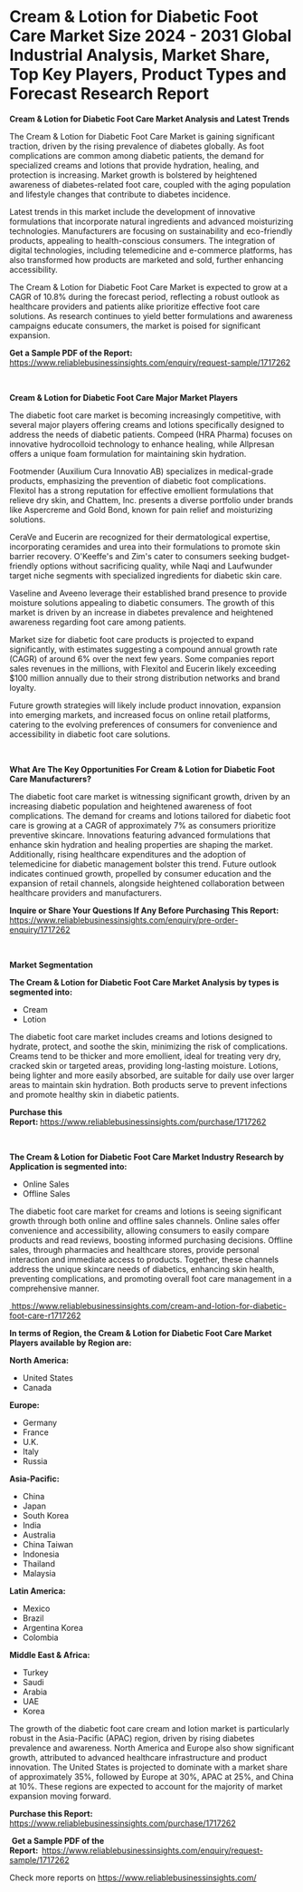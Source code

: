 <p><h1>Cream & Lotion for Diabetic Foot Care Market Size 2024 - 2031 Global Industrial Analysis, Market Share, Top Key Players, Product Types and Forecast Research Report</h1></p><p><strong>Cream & Lotion for Diabetic Foot Care Market Analysis and Latest Trends</strong></p>
<p><p>The Cream & Lotion for Diabetic Foot Care Market is gaining significant traction, driven by the rising prevalence of diabetes globally. As foot complications are common among diabetic patients, the demand for specialized creams and lotions that provide hydration, healing, and protection is increasing. Market growth is bolstered by heightened awareness of diabetes-related foot care, coupled with the aging population and lifestyle changes that contribute to diabetes incidence.</p><p>Latest trends in this market include the development of innovative formulations that incorporate natural ingredients and advanced moisturizing technologies. Manufacturers are focusing on sustainability and eco-friendly products, appealing to health-conscious consumers. The integration of digital technologies, including telemedicine and e-commerce platforms, has also transformed how products are marketed and sold, further enhancing accessibility.</p><p>The Cream & Lotion for Diabetic Foot Care Market is expected to grow at a CAGR of 10.8% during the forecast period, reflecting a robust outlook as healthcare providers and patients alike prioritize effective foot care solutions. As research continues to yield better formulations and awareness campaigns educate consumers, the market is poised for significant expansion.</p></p>
<p><strong>Get a Sample PDF of the Report:&nbsp;</strong> <a href="https://www.reliablebusinessinsights.com/enquiry/request-sample/1717262?utm_campaign=1847&utm_medium=2&utm_source=Github&utm_content=ia&utm_term=28122024&utm_id=cream-lotion-for-diabetic-foot-care">https://www.reliablebusinessinsights.com/enquiry/request-sample/1717262</a></p>
<p>&nbsp;</p>
<p><strong>Cream & Lotion for Diabetic Foot Care Major Market Players</strong></p>
<p><p>The diabetic foot care market is becoming increasingly competitive, with several major players offering creams and lotions specifically designed to address the needs of diabetic patients. Compeed (HRA Pharma) focuses on innovative hydrocolloid technology to enhance healing, while Allpresan offers a unique foam formulation for maintaining skin hydration.</p><p>Footmender (Auxilium Cura Innovatio AB) specializes in medical-grade products, emphasizing the prevention of diabetic foot complications. Flexitol has a strong reputation for effective emollient formulations that relieve dry skin, and Chattem, Inc. presents a diverse portfolio under brands like Aspercreme and Gold Bond, known for pain relief and moisturizing solutions.</p><p>CeraVe and Eucerin are recognized for their dermatological expertise, incorporating ceramides and urea into their formulations to promote skin barrier recovery. O'Keeffe's and Zim's cater to consumers seeking budget-friendly options without sacrificing quality, while Naqi and Laufwunder target niche segments with specialized ingredients for diabetic skin care.</p><p>Vaseline and Aveeno leverage their established brand presence to provide moisture solutions appealing to diabetic consumers. The growth of this market is driven by an increase in diabetes prevalence and heightened awareness regarding foot care among patients.</p><p>Market size for diabetic foot care products is projected to expand significantly, with estimates suggesting a compound annual growth rate (CAGR) of around 6% over the next few years. Some companies report sales revenues in the millions, with Flexitol and Eucerin likely exceeding $100 million annually due to their strong distribution networks and brand loyalty.</p><p>Future growth strategies will likely include product innovation, expansion into emerging markets, and increased focus on online retail platforms, catering to the evolving preferences of consumers for convenience and accessibility in diabetic foot care solutions.</p></p>
<p>&nbsp;</p>
<p><strong>What Are The Key Opportunities For Cream & Lotion for Diabetic Foot Care Manufacturers?</strong></p>
<p><p>The diabetic foot care market is witnessing significant growth, driven by an increasing diabetic population and heightened awareness of foot complications. The demand for creams and lotions tailored for diabetic foot care is growing at a CAGR of approximately 7% as consumers prioritize preventive skincare. Innovations featuring advanced formulations that enhance skin hydration and healing properties are shaping the market. Additionally, rising healthcare expenditures and the adoption of telemedicine for diabetic management bolster this trend. Future outlook indicates continued growth, propelled by consumer education and the expansion of retail channels, alongside heightened collaboration between healthcare providers and manufacturers.</p></p>
<p><strong>Inquire or Share Your Questions If Any Before Purchasing This Report:</strong> <a href="https://www.reliablebusinessinsights.com/enquiry/pre-order-enquiry/1717262?utm_campaign=1847&utm_medium=2&utm_source=Github&utm_content=ia&utm_term=28122024&utm_id=cream-lotion-for-diabetic-foot-care">https://www.reliablebusinessinsights.com/enquiry/pre-order-enquiry/1717262</a></p>
<p>&nbsp;</p>
<p><strong>Market Segmentation</strong></p>
<p><strong>The Cream & Lotion for Diabetic Foot Care Market Analysis by types is segmented into:</strong></p>
<p><ul><li>Cream</li><li>Lotion</li></ul></p>
<p><p>The diabetic foot care market includes creams and lotions designed to hydrate, protect, and soothe the skin, minimizing the risk of complications. Creams tend to be thicker and more emollient, ideal for treating very dry, cracked skin or targeted areas, providing long-lasting moisture. Lotions, being lighter and more easily absorbed, are suitable for daily use over larger areas to maintain skin hydration. Both products serve to prevent infections and promote healthy skin in diabetic patients.</p></p>
<p><strong>Purchase this Report:&nbsp;</strong><a href="https://www.reliablebusinessinsights.com/purchase/1717262?utm_campaign=1847&utm_medium=2&utm_source=Github&utm_content=ia&utm_term=28122024&utm_id=cream-lotion-for-diabetic-foot-care">https://www.reliablebusinessinsights.com/purchase/1717262</a></p>
<p>&nbsp;</p>
<p><strong>The Cream & Lotion for Diabetic Foot Care Market Industry Research by Application is segmented into:</strong></p>
<p><ul><li>Online Sales</li><li>Offline Sales</li></ul></p>
<p><p>The diabetic foot care market for creams and lotions is seeing significant growth through both online and offline sales channels. Online sales offer convenience and accessibility, allowing consumers to easily compare products and read reviews, boosting informed purchasing decisions. Offline sales, through pharmacies and healthcare stores, provide personal interaction and immediate access to products. Together, these channels address the unique skincare needs of diabetics, enhancing skin health, preventing complications, and promoting overall foot care management in a comprehensive manner.</p></p>
<p><a href="https://www.reliablebusinessinsights.com/cream-and-lotion-for-diabetic-foot-care-r1717262?utm_campaign=1847&utm_medium=2&utm_source=Github&utm_content=ia&utm_term=28122024&utm_id=cream-lotion-for-diabetic-foot-care">&nbsp;https://www.reliablebusinessinsights.com/cream-and-lotion-for-diabetic-foot-care-r1717262</a></p>
<p><strong>In terms of Region, the Cream & Lotion for Diabetic Foot Care Market Players available by Region are:</strong></p>
<p>
    <p> <strong> North America: </strong>
        <ul>
            <li>United States</li>
            <li>Canada</li>
        </ul>
        </p> 
    <p> <strong> Europe: </strong>
        <ul>
            <li>Germany</li>
            <li>France</li>
            <li>U.K.</li>
            <li>Italy</li>
            <li>Russia</li>
        </ul>
        </p> 
    <p> <strong> Asia-Pacific: </strong>
        <ul>
            <li>China</li>
            <li>Japan</li>
            <li>South Korea</li>
            <li>India</li>
            <li>Australia</li>
            <li>China Taiwan</li>
            <li>Indonesia</li>
            <li>Thailand</li>
            <li>Malaysia</li>
        </ul>
        </p> 
    <p> <strong> Latin America: </strong>
        <ul>
            <li>Mexico</li>
            <li>Brazil</li>
            <li>Argentina Korea</li>
            <li>Colombia</li>
        </ul>
        </p> 
    <p> <strong> Middle East & Africa: </strong>
        <ul>
            <li>Turkey</li>
            <li>Saudi</li>
            <li>Arabia</li>
            <li>UAE</li>
            <li>Korea</li>
        </ul>
    </p>
    </p>
<p><p>The growth of the diabetic foot care cream and lotion market is particularly robust in the Asia-Pacific (APAC) region, driven by rising diabetes prevalence and awareness. North America and Europe also show significant growth, attributed to advanced healthcare infrastructure and product innovation. The United States is projected to dominate with a market share of approximately 35%, followed by Europe at 30%, APAC at 25%, and China at 10%. These regions are expected to account for the majority of market expansion moving forward.</p></p>
<p><strong>Purchase this Report: </strong><a href="https://www.reliablebusinessinsights.com/purchase/1717262?utm_campaign=1847&utm_medium=2&utm_source=Github&utm_content=ia&utm_term=28122024&utm_id=cream-lotion-for-diabetic-foot-care">https://www.reliablebusinessinsights.com/purchase/1717262</a></p>
<p>&nbsp;<strong>Get a Sample PDF of the Report:&nbsp;&nbsp;</strong><a href="https://www.reliablebusinessinsights.com/enquiry/request-sample/1717262?utm_campaign=1847&utm_medium=2&utm_source=Github&utm_content=ia&utm_term=28122024&utm_id=cream-lotion-for-diabetic-foot-care">https://www.reliablebusinessinsights.com/enquiry/request-sample/1717262</a></p>
<p><strong></strong></p>
<p>Check more reports on <a href="https://www.reliablebusinessinsights.com/?utm_campaign=1847&utm_medium=2&utm_source=Github&utm_content=ia&utm_term=28122024&utm_id=cream-lotion-for-diabetic-foot-care">https://www.reliablebusinessinsights.com/</a></p>